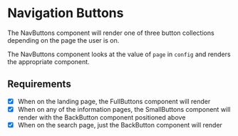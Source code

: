 # Navigation Buttons

The NavButtons component will render one of three button collections depending on the page the user is on.

The NavButtons component looks at the value of `page` in `config` and renders the appropriate component.

## Requirements

* [X] When on the landing page, the FullButtons component will render
* [X] When on any of the information pages, the SmallButtons component will render with the BackButton component positioned above
* [X] When on the search page, just the BackButton component will render